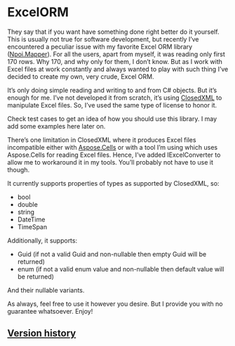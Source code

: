 # ExcelORM

They say that if you want have something done right better do it yourself. This is usually not true for software development, but recently I’ve encountered a peculiar issue with my favorite Excel ORM library ([Npoi.Mapper](https://github.com/donnytian/Npoi.Mapper)). For all the users, apart from myself, it was reading only first 170 rows. Why 170, and why only for them, I don’t know. But as I work with Excel files at work constantly and always wanted to play with such thing I’ve decided to create my own, very crude, Excel ORM.

It’s only doing simple reading and writing to and from C# objects. But it’s enough for me. I’ve not developed it from scratch, it’s using [ClosedXML](https://github.com/ClosedXML/ClosedXML) to manipulate Excel files. So, I’ve used the same type of license to honor it.

Check test cases to get an idea of how you should use this library. I may add some examples here later on.

There’s one limitation in ClosedXML where it produces Excel files incompatible either with [Aspose.Cells](https://products.aspose.com/cells/) or with a tool I’m using which uses Aspose.Cells for reading Excel files. Hence, I’ve added IExcelConverter to allow me to workaround it in my tools. You’ll probably not have to use it though.

It currently supports properties of types as supported by ClosedXML, so:
- bool
- double
- string
- DateTime
- TimeSpan

Additionally, it supports:
- Guid (if not a valid Guid and non-nullable then empty Guid will be returned)
- enum (if not a valid enum value and non-nullable then default value will be returned)

And their nullable variants.

As always, feel free to use it however you desire. But I provide you with no guarantee whatsoever. Enjoy!

## [Version history](versions.md)

